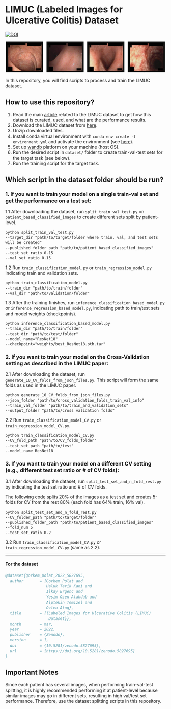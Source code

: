 # LIMUC (Labeled Images for Ulcerative Colitis) Dataset
[![DOI](https://zenodo.org/badge/DOI/10.5281/zenodo.5827695.svg)](https://doi.org/10.5281/zenodo.5827695)

![Alt text](./images/sample_images.png)

In this repository, you will find scripts to process and train the LIMUC dataset.

## How to use this repository?

1. Read the main [article](https://academic.oup.com/ibdjournal/advance-article-abstract/doi/10.1093/ibd/izac226/6830946?login=false) related to the LIMUC dataset to get how this dataset is curated, used, and what are the performance results.
2. Download the LIMUC dataset from [here](https://zenodo.org/record/5827695#.Yi8GJ3pByUk).
3. Unzip downloaded files.
4. Install conda virtual environment with `conda env create -f environment.yml` and activate the environment (see [here](https://docs.conda.io/projects/conda/en/latest/user-guide/tasks/manage-environments.html#creating-an-environment-from-an-environment-yml-file)).
5. Set up [wandb](https://wandb.ai/) platform on your machine (host OS).
6. Run the desired script in `dataset/` folder to create train-val-test sets for the target task (see below).
7. Run the training script for the target task.


##  Which script in the dataset folder should be run?

### 1. If you want to train your model on a single train-val set and get the performance on a test set:

1.1 After downloading the dataset, run `split_train_val_test.py` on `patient_based_classified_images` to create different sets split by patient-level.  

```
python split_train_val_test.py 
--target_dir "path/to/target/folder where train, val, and test sets will be created" 
--published_folder_path "path/to/patient_based_classified_images" 
--test_set_ratio 0.15 
--val_set_ratio 0.15
```  
1.2 Run `train_classification_model.py` or `train_regression_model.py` indicating train and validation sets.  

```
python train_classification_model.py 
--train_dir "path/to/train/folder" 
--val_dir "path/to/validation/folder"
```

1.3 After the training finishes, run `inference_classification_based_model.py` or `inference_regression_based_model.py`, indicating path to train/test sets and model weights (checkpoints).  

```
python inference_classification_based_model.py 
--train_dir "path/to/train/folder" 
--test_dir "path/to/test/folder" 
--model_name="ResNet18"  
--checkpoint="weights/best_ResNet18.pth.tar"
```

### 2. If you want to train your model on the Cross-Validation setting as described in the LIMUC paper:

2.1 After downloading the dataset, run `generate_10_CV_folds_from_json_files.py`. This script will form the same folds as used in the LIMUC paper.
```
python generate_10_CV_folds_from_json_files.py
--json_folder "path/to/cross_validation_folds_train_val_info"
--train_val_folder "path/to/train_and_validation_sets"
--output_folder "path/to/cross validation folds"
```

2.2 Run `train_classification_model_CV.py` or `train_regression_model_CV.py`.
```
python train_classification_model_CV.py 
--CV_fold_path "path/to/CV_folds_folder" 
--test_set_path "path/to/test" 
--model_name ResNet18
```

### 3. If you want to train your model on a different CV setting (e.g., different test set ratio or # of CV folds):

3.1 After downloading the dataset, run `split_test_set_and_n_fold_rest.py` by indicating the test set ratio and # of CV folds.

The following code splits 20% of the images as a test set and creates 5-folds for CV from the rest 80% (each fold has 64% train, 16% val).
```
python split_test_set_and_n_fold_rest.py
--CV_folder_path "path/to/target/folder"
--published_folder_path "path/to/patient_based_classified_images"
--fold_num 5
--test_set_ratio 0.2
```

3.2 Run `train_classification_model_CV.py` or `train_regression_model_CV.py` (same as 2.2).

---


#### For the dataset
```BibTeX
@dataset{gorkem_polat_2022_5827695,
  author       = {Gorkem Polat and
                  Haluk Tarik Kani and
                  Ilkay Ergenc and
                  Yesim Ozen Alahdab and
                  Alptekin Temizel and
                  Ozlen Atug},
  title        = {{Labeled Images for Ulcerative Colitis (LIMUC) 
                   Dataset}},
  month        = mar,
  year         = 2022,
  publisher    = {Zenodo},
  version      = 1,
  doi          = {10.5281/zenodo.5827695},
  url          = {https://doi.org/10.5281/zenodo.5827695}
}
```


## Important Notes

Since each patient has several images, when performing train-val-test splitting, it is highly
recommended performing it at patient-level because similar images may go in different sets, resulting in high val/test set performance.
Therefore, use the dataset splitting scripts in this repository.

